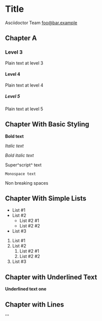 # Title
Asciidoctor Team <foo@bar.example>

## Chapter A

### Level 3

Plain text at level 3

#### Level 4

Plain text at level 4

##### Level 5

Plain text at level 5

## Chapter With Basic Styling

**Bold text**

*Italic text*

*_Bold italic text_*

Super^script^ text

`Monospace text`

Non&nbsp;breaking&nbsp;spaces

## Chapter With Simple Lists

* List #1
* List #2
   * List #2 #1
   * List #2 #2
* List #3

1. List #1
1. List #2
   1. List #2 #1
   1. List #2 #2
1. List #3

## Chapter with Underlined Text

__Underlined text one__

## Chapter with Lines

'''
